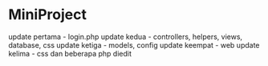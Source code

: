 # MiniProject
update pertama - login.php
update kedua - controllers, helpers, views, database, css
update ketiga - models, config
update keempat - web 
update kelima - css dan beberapa php diedit
